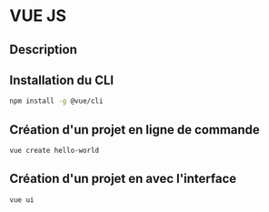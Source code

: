 # VUE JS

## Description


## Installation du CLI

```bash
npm install -g @vue/cli
```

## Création d'un projet en ligne de commande

```bash
vue create hello-world
```

## Création d'un projet en avec l'interface

```bash
vue ui
```
